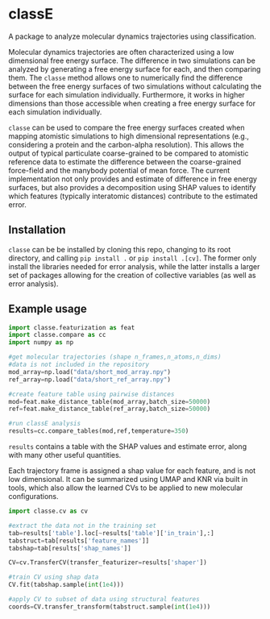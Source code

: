 # classE

A package to analyze molecular dynamics trajectories using classification.

Molecular dynamics trajectories are often characterized using a low dimensional
free energy surface. The difference in two simulations can be analyzed by
generating a free energy surface for each, and then comparing them. The `classe`
method allows one to numerically find the difference between the free energy
surfaces of two simulations without calculating the surface for each simulation
individually. Furthermore, it works in higher dimensions than those accessible
when creating a free energy surface for each simulation individually.

`classe` can be used to compare the free energy surfaces created when mapping
atomistic simulations to high dimensional representations (e.g., considering a
protein and the carbon-alpha resolution). This allows the output of typical
particulate coarse-grained to be compared to atomistic reference data to
estimate the difference between the coarse-grained force-field and the manybody
potential of mean force. The current implementation not only provides and
estimate of difference in free energy surfaces, but also provides a
decomposition using SHAP values to identify which features (typically
interatomic distances) contribute to the estimated error.

## Installation

`classe` can be be installed by cloning this repo, changing to its root
directory, and calling `pip install .` or `pip install .[cv]`. The former only
install the libraries needed for error analysis, while the latter installs a larger
set of packages allowing for the creation of collective variables (as well as
error analysis).

## Example usage
```python
import classe.featurization as feat
import classe.compare as cc
import numpy as np

#get molecular trajectories (shape n_frames,n_atoms,n_dims)
#data is not included in the repository
mod_array=np.load("data/short_mod_array.npy")
ref_array=np.load("data/short_ref_array.npy")

#create feature table using pairwise distances
mod=feat.make_distance_table(mod_array,batch_size=50000)
ref=feat.make_distance_table(ref_array,batch_size=50000)

#run classE analysis
results=cc.compare_tables(mod,ref,temperature=350)
```
`results` contains a table with the SHAP values and estimate error, along with many
other useful quantities. 

Each trajectory frame is assigned a shap value for each feature, and is not low
dimensional. It can be summarized using UMAP and KNR via built in tools, which
also allow the learned CVs to be applied to new molecular configurations.
```python
import classe.cv as cv

#extract the data not in the training set
tab=results['table'].loc[~results['table']['in_train'],:]
tabstruct=tab[results['feature_names']]
tabshap=tab[results['shap_names']]

CV=cv.TransferCV(transfer_featurizer=results['shaper'])

#train CV using shap data
CV.fit(tabshap.sample(int(1e4)))

#apply CV to subset of data using structural features
coords=CV.transfer_transform(tabstruct.sample(int(1e4)))
```

